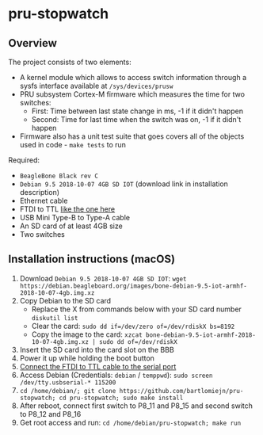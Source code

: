 # pru-stopwatch

## Overview
The project consists of two elements:
- A kernel module which allows to access switch information through a sysfs interface available at `/sys/devices/prusw`
- PRU subsystem Cortex-M firmware which measures the time for two switches:
    - First: Time between last state change in ms, -1 if it didn't happen
    - Second: Time for last time when the switch was on, -1 if it didn't happen
- Firmware also has a unit test suite that goes covers all of the objects used in code - `make tests` to run

Required:
- `BeagleBone Black rev C`
- `Debian 9.5 2018-10-07 4GB SD IOT` (download link in installation description)
- Ethernet cable
- FTDI to TTL [like the one here](https://www.ftdichip.com/Support/Documents/DataSheets/Cables/DS_TTL-232R_RPi.pdf)
- USB Mini Type-B to Type-A cable
- An SD card of at least 4GB size
- Two switches

## Installation instructions (macOS)
1) Download `Debian 9.5 2018-10-07 4GB SD IOT`: `wget https://debian.beagleboard.org/images/bone-debian-9.5-iot-armhf-2018-10-07-4gb.img.xz`
2) Copy Debian to the SD card
    - Replace the X from commands below with your SD card number `diskutil list`
    - Clear the card: `sudo dd if=/dev/zero of=/dev/rdiskX bs=8192`
    - Copy the image to the card: `xzcat bone-debian-9.5-iot-armhf-2018-10-07-4gb.img.xz | sudo dd of=/dev/rdiskX`
3) Insert the SD card into the card slot on the BBB
4) Power it up while holding the boot button
5) [Connect the FTDI to TTL cable to the serial port](https://elinux.org/Beagleboard:BeagleBone_Black_Serial)
6) Access Debian (Credentials: `debian` / `temppwd`): `sudo screen /dev/tty.usbserial-* 115200`
7) `cd /home/debian/; git clone https://github.com/bartlomiejn/pru-stopwatch; cd pru-stopwatch; sudo make install`
8) After reboot, connect first switch to P8_11 and P8_15 and second switch to P8_12 and P8_16
9) Get root access and run: `cd /home/debian/pru-stopwatch; make run`
